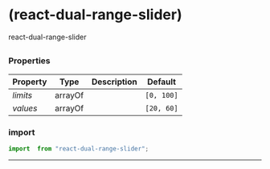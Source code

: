 #  (react-dual-range-slider)

react-dual-range-slider


## 



### Properties

| Property | Type | Description | Default |
| -------- | ---- | ----------- | ------- |
| *limits* | arrayOf |  | `[0, 100]`
| *values* | arrayOf |  | `[20, 60]`

### import

```jsx
import  from "react-dual-range-slider";
```

<hr/>
